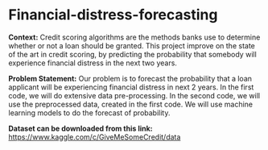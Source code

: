 # Financial-distress-forecasting

**Context:** Credit scoring algorithms are the methods banks use to determine whether or not a loan should be granted. This project improve on the state of the art in credit scoring, by predicting the probability that somebody will experience financial distress in the next two years.

**Problem Statement:** Our problem is to forecast the probability that a loan applicant will be experiencing financial distress in next 2 years. In the first code, we will do extensive data pre-processing. In the second code, we will use the preprocessed data, created in the first code. We will use machine learning models to do the forecast of probability.

**Dataset can be downloaded from this link:**
https://www.kaggle.com/c/GiveMeSomeCredit/data



